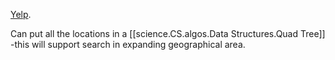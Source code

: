 
[Yelp](https://docs.google.com/drawings/d/1HZRf2XmpJVC9DXF5T-c7pL2KNtRO1Ol-IW4GNPfkgjw/edit).


Can put all the locations in a [[science.CS.algos.Data Structures.Quad Tree]] -this will support search in expanding geographical area.
